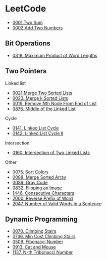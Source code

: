 # LeetCode




- [0001.Two Sum](/docs/leetcode/128/0001.%20Two%20Sum.md)
- [0002.Add Two Numbers](/docs/leetcode/128/0002.%20Add%20Two%20Numbers.md)





## Bit Operations

- [0318. Maximum Product of Word Lengths](/docs/leetcode/384/0318.%20Maximum%20Product%20of%20Word%20Lengths.md)



## Two Pointers

Linked list
- [0021.Merge Two Sorted Lists](/docs/leetcode/128/0021.Merge%20Two%20Sorted%20Lists.md)
- [0023. Merge k Sorted Lists](/docs/leetcode/128/0023.%20Merge%20k%20Sorted%20Lists.md)
- [0019. Remove Nth Node From End of List](/docs/leetcode/128/0019.%20Remove%20Nth%20Node%20From%20End%20of%20List.md)
- [0876. Middle of the Linked List](/docs/leetcode/896/0876.%20Middle%20of%20the%20Linked%20List.md)

Cycle  
- [0141. Linked List Cycle](/docs/leetcode/256/0141.%20Linked%20List%20Cycle.md)
- [0142. Linked List Cycle II](/docs/leetcode/256/0142.%20Linked%20List%20Cycle%20II.md)

Intersection
- [0160. Intersection of Two Linked Lists](/docs/leetcode/256/0160.%20Intersection%20of%20Two%20Linked%20Lists.md)





Other
- [0075. Sort Colors](/docs/leetcode/128/0075.%20Sort%20Colors.md)
- [0088. Merge Sorted Array](/docs/leetcode/128/0088.%20Merge%20Sorted%20Array.md)
- [0089. Gray Code](/docs/leetcode/128/0089.%20Gray%20Code.md)
- [0832. Flipping an Image](/docs/leetcode/896/0832.%20Flipping%20an%20Image.md)
- [1446. Consecutive Characters](/docs/leetcode/1536/1446.%20Consecutive%20Characters.md)
- [2000. Reverse Prefix of Word](/docs/leetcode/2048/2000.%20Reverse%20Prefix%20of%20Word.md)
- [2047. Number of Valid Words in a Sentence](/docs/leetcode/2048/2047.%20Number%20of%20Valid%20Words%20in%20a%20Sentence.md)


## Dynamic Programming

- [0070. Climbing Stairs](/docs/leetcode/128/0070.%20Climbing%20Stairs.md)
- [0746. Min Cost Climbing Stairs](/docs/leetcode/768/0746.%20Min%20Cost%20Climbing%20Stairs.md)
- [0509. Fibonacci Number](/docs/leetcode/512/0509.%20Fibonacci%20Number.md)
- [0913. Cat and Mouse](/docs/leetcode/1024/0913.%20Cat%20and%20Mouse.md)
- [1137. N-th Tribonacci Number](/docs/leetcode/1152/1137.%20N-th%20Tribonacci%20Number.md)